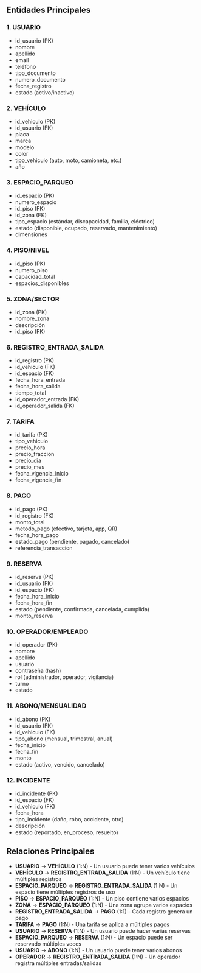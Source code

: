 
## Entidades Principales

### 1. **USUARIO**
- id_usuario (PK)
- nombre
- apellido
- email
- teléfono
- tipo_documento
- numero_documento
- fecha_registro
- estado (activo/inactivo)

### 2. **VEHÍCULO**
- id_vehiculo (PK)
- id_usuario (FK)
- placa
- marca
- modelo
- color
- tipo_vehiculo (auto, moto, camioneta, etc.)
- año

### 3. **ESPACIO_PARQUEO**
- id_espacio (PK)
- numero_espacio
- id_piso (FK)
- id_zona (FK)
- tipo_espacio (estándar, discapacidad, familia, eléctrico)
- estado (disponible, ocupado, reservado, mantenimiento)
- dimensiones

### 4. **PISO/NIVEL**
- id_piso (PK)
- numero_piso
- capacidad_total
- espacios_disponibles

### 5. **ZONA/SECTOR**
- id_zona (PK)
- nombre_zona
- descripción
- id_piso (FK)

### 6. **REGISTRO_ENTRADA_SALIDA**
- id_registro (PK)
- id_vehiculo (FK)
- id_espacio (FK)
- fecha_hora_entrada
- fecha_hora_salida
- tiempo_total
- id_operador_entrada (FK)
- id_operador_salida (FK)

### 7. **TARIFA**
- id_tarifa (PK)
- tipo_vehiculo
- precio_hora
- precio_fraccion
- precio_dia
- precio_mes
- fecha_vigencia_inicio
- fecha_vigencia_fin

### 8. **PAGO**
- id_pago (PK)
- id_registro (FK)
- monto_total
- metodo_pago (efectivo, tarjeta, app, QR)
- fecha_hora_pago
- estado_pago (pendiente, pagado, cancelado)
- referencia_transaccion

### 9. **RESERVA**
- id_reserva (PK)
- id_usuario (FK)
- id_espacio (FK)
- fecha_hora_inicio
- fecha_hora_fin
- estado (pendiente, confirmada, cancelada, cumplida)
- monto_reserva

### 10. **OPERADOR/EMPLEADO**
- id_operador (PK)
- nombre
- apellido
- usuario
- contraseña (hash)
- rol (administrador, operador, vigilancia)
- turno
- estado

### 11. **ABONO/MENSUALIDAD**
- id_abono (PK)
- id_usuario (FK)
- id_vehiculo (FK)
- tipo_abono (mensual, trimestral, anual)
- fecha_inicio
- fecha_fin
- monto
- estado (activo, vencido, cancelado)

### 12. **INCIDENTE**
- id_incidente (PK)
- id_espacio (FK)
- id_vehiculo (FK)
- fecha_hora
- tipo_incidente (daño, robo, accidente, otro)
- descripción
- estado (reportado, en_proceso, resuelto)

## Relaciones Principales

- **USUARIO** → **VEHÍCULO** (1:N) - Un usuario puede tener varios vehículos
- **VEHÍCULO** → **REGISTRO_ENTRADA_SALIDA** (1:N) - Un vehículo tiene múltiples registros
- **ESPACIO_PARQUEO** → **REGISTRO_ENTRADA_SALIDA** (1:N) - Un espacio tiene múltiples registros de uso
- **PISO** → **ESPACIO_PARQUEO** (1:N) - Un piso contiene varios espacios
- **ZONA** → **ESPACIO_PARQUEO** (1:N) - Una zona agrupa varios espacios
- **REGISTRO_ENTRADA_SALIDA** → **PAGO** (1:1) - Cada registro genera un pago
- **TARIFA** → **PAGO** (1:N) - Una tarifa se aplica a múltiples pagos
- **USUARIO** → **RESERVA** (1:N) - Un usuario puede hacer varias reservas
- **ESPACIO_PARQUEO** → **RESERVA** (1:N) - Un espacio puede ser reservado múltiples veces
- **USUARIO** → **ABONO** (1:N) - Un usuario puede tener varios abonos
- **OPERADOR** → **REGISTRO_ENTRADA_SALIDA** (1:N) - Un operador registra múltiples entradas/salidas


